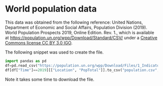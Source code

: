 # World population data
This data was obtained from the following reference:
United Nations, Department of Economic and Social Affairs, Population Division (2019). World Population Prospects 2019, Online Edition. Rev. 1.,
which is available at https://population.un.org/wpp/Download/Standard/CSV/ under a [Creative Commons license CC BY 3.0 IGO](http://creativecommons.org/licenses/by/3.0/igo/).

The following snippet was used to create the file.
```python
import pandas as pd
df=pd.read_csv("https://population.un.org/wpp/Download/Files/1_Indicators%20(Standard)/CSV_FILES/WPP2019_TotalPopulationBySex.csv")
df[df["Time"]==2019][["Location", "PopTotal"]].to_csv("population.csv", index=False)
```
Note it takes some time to download the file.
